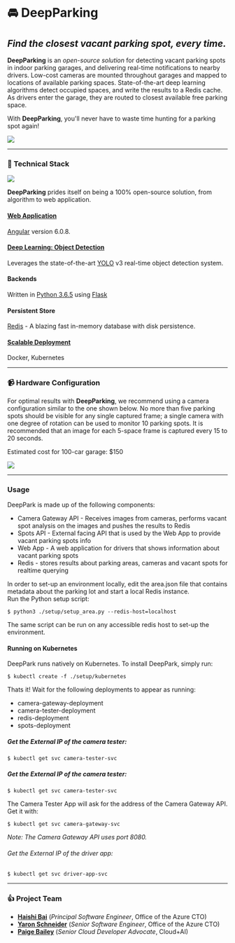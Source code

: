 # 🚘 DeepParking
## _Find the closest vacant parking spot, every time._

**DeepParking** is an _open-source solution_ for detecting vacant parking spots in indoor parking garages, and delivering real-time notifications to nearby drivers. Low-cost cameras are mounted throughout garages and mapped to locations of available parking spaces. State-of-the-art deep learning algorithms detect occupied spaces, and write the results to a Redis cache. As drivers enter the garage, they are routed to closest available free parking space.

With **DeepParking**, you'll never have to waste time hunting for a parking spot again!

![](https://github.com/DeepParking/DeepParking/blob/master/img/garage_directions.jpg)

---------------------------

### 📖 Technical Stack

![](https://github.com/DeepParking/DeepParking/blob/master/img/cardetectorgif.gif)

**DeepParking** prides itself on being a 100% open-source solution, from algorithm to web application.

#### [Web Application](https://github.com/DeepParking/DeepParking/tree/master/web)
[Angular](https://github.com/angular/angular) version 6.0.8.

#### [Deep Learning: Object Detection](https://github.com/DeepParking/DeepParking/tree/master/camera_gateway_api)
Leverages the state-of-the-art [YOLO](https://pjreddie.com/darknet/yolo/) v3 real-time object detection system.

#### Backends
Written in [Python 3.6.5](https://github.com/python) using [Flask](http://flask.pocoo.org/)

#### Persistent Store
[Redis](https://github.com/antirez/redis) - A blazing fast in-memory database with disk persistence.

#### [Scalable Deployment](https://github.com/DeepParking/DeepParking/tree/master/spots_api)
Docker, Kubernetes

----------------------------

### 📹 Hardware Configuration

For optimal results with **DeepParking**, we recommend using a camera configuration similar to the one shown below. No more than five parking spots should be visible for any single captured frame; a single camera with one degree of rotation can be used to monitor 10 parking spots. It is recommended that an image for each 5-space frame is captured every 15 to 20 seconds.

Estimated cost for 100-car garage: $150

![](https://github.com/DeepParking/DeepParking/blob/master/img/camera_config.jpg)

-----------------------------

### Usage

DeepPark is made up of the following components:

* Camera Gateway API - Receives images from cameras, performs vacant spot analysis on the images and pushes the results to Redis
* Spots API - External facing API that is used by the Web App to provide vacant parking spots info
* Web App - A web application for drivers that shows information about vacant parking spots
* Redis - stores results about parking areas, cameras and vacant spots for realtime querying

In order to set-up an environment locally, edit the area.json file that contains metadata about the parking lot and start a local Redis instance. <br>
Run the Python setup script:

```
$ python3 ./setup/setup_area.py --redis-host=localhost
```

The same script can be run on any accessible redis host to set-up the environment.

#### Running on Kubernetes

DeepPark runs natively on Kubernetes.
To install DeepPark, simply run:

```
$ kubectl create -f ./setup/kubernetes
```

Thats it!
Wait for the following deployments to appear as running:

* camera-gateway-deployment
* camera-tester-deployment
* redis-deployment
* spots-deployment


##### Get the External IP of the camera tester:

```
$ kubectl get svc camera-tester-svc
```


##### Get the External IP of the camera tester:

```
$ kubectl get svc camera-tester-svc
```

The Camera Tester App will ask for the address of the Camera Gateway API.
Get it with:

```
$ kubectl get svc camera-gateway-svc
```

*Note: The Camera Gateway API uses port 8080.*


###### Get the External IP of the driver app:

```
$ kubectl get svc driver-app-svc
```

-----------------------------

### 👍 Project Team

* [**Haishi Bai**](https://twitter.com/HaishiBai2010) (_Principal Software Engineer_, Office of the Azure CTO)
* [**Yaron Schneider**](https://github.com/yaron2) (_Senior Software Engineer_, Office of the Azure CTO)
* [**Paige Bailey**](https://twitter.com/dynamicwebpaige) (_Senior Cloud Developer Advocate_, Cloud+AI)
